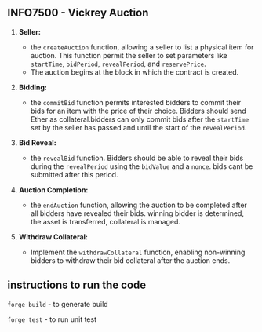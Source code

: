 ## INFO7500 - Vickrey Auction

1. **Seller:**

   - the `createAuction` function, allowing a seller to list a physical item for auction. This function permit the seller to set parameters like `startTime`, `bidPeriod`, `revealPeriod`, and `reservePrice`.
   - The auction begins at the block in which the contract is created.

2. **Bidding:**

   - the `commitBid` function permits interested bidders to commit their bids for an item with the price of their choice. Bidders should send Ether as collateral.bidders can only commit bids after the `startTime` set by the seller has passed and until the start of the `revealPeriod`.

3. **Bid Reveal:**

   - the `revealBid` function. Bidders should be able to reveal their bids during the `revealPeriod` using the `bidValue` and a `nonce`. bids cant be submitted after this period.

4. **Auction Completion:**

   - the `endAuction` function, allowing the auction to be completed after all bidders have revealed their bids. winning bidder is determined, the asset is transferred, collateral is managed.

5. **Withdraw Collateral:**
   - Implement the `withdrawCollateral` function, enabling non-winning bidders to withdraw their bid collateral after the auction ends.

## instructions to run the code

`forge build` - to generate build

`forge test` - to run unit test
